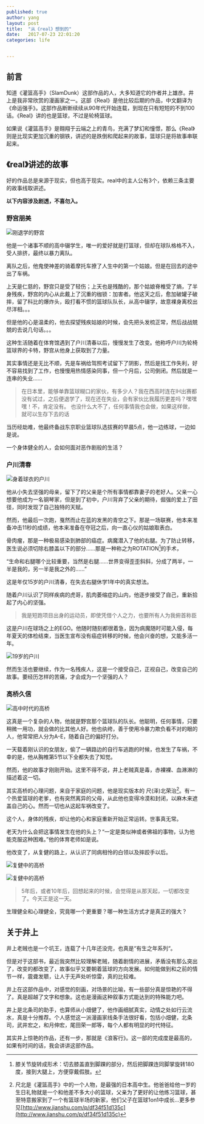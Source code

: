 ```yaml
---
published: true
author: yang
layout: post
title:  "从《real》想到的"
date:   2017-07-23 22:01:20
categories: life


---
```




## 前言

知道《灌篮高手》（SlamDunk）这部作品的人，大多知道它的作者井上雄彦。井上是我非常欣赏的漫画家之一。这部《Real》是他比较后期的作品，中文翻译为《命运强手》。这部作品断断续续从90年代开始连载，到现在只有短短的不到100话。《Real》讲的也是篮球，不过是轮椅篮球。

如果说《灌篮高手》是翱翔于云端之上的青鸟，充满了梦幻和憧憬，那么《Real》则是比现实更加沉重的钢铁，讲述的是跌倒和爬起来的故事，篮球只是将故事串联起来。

## 《real》讲述的故事

好的作品总是来源于现实，但也高于现实。real中的主人公有3个，依赖三条主要的故事线取讲述。

**以下内容涉及剧透，不喜勿入。**

### 野宫朋美

![刚退学的野宫](http://upload-images.jianshu.io/upload_images/1506641-6bbc52efd15faf39.png?imageMogr2/auto-orient/strip%7CimageView2/2/w/400)

他是一个诸事不顺的高中辍学生，唯一的爱好就是打篮球，但却在球队格格不入，受人排挤，最终以暴力离队。

离队之后，他鬼使神差的骑着摩托车撩了人生中的第一个姑娘。但是在回去的途中出了车祸。

上天是仁慈的，野宫只是受了轻伤；上天也是残酷的，那个姑娘脊椎受了熵，了半身残疾，野宫的内心从此戴上了沉重的枷锁：加害者。他这天之后，愈加破罐子破摔，留了科比的爆炸头，殴打看不惯的篮球队队长，从高中辍学，故意裸身离校出尽洋相。。。

但是他的心是温柔的，他去探望残疾姑娘的时候，会先把头发梳正常，然后战战兢兢的去说几句话。。。

这种生活随着在体育馆遇到了户川清春以后，慢慢发生了改变。他称呼户川为轮椅篮球界的卡特，野宫从他身上获取到了力量。

其实事情还是无比不顺，先是车祸给驾照考试留下了阴影，然后是找工作失利，好不容易找到了工作，也慢慢用热情感染同事，但一个月后，公司倒闭。然后就是一连串的失业……

>在日本里，能够单靠篮球糊口的家伙，有多少人？我在西高时连在IH出赛都没有试过，之后便退学了，现在还在失业，会有家伙比我履历更差吗？嘿嘿嘿！不，肯定没有。
>也没什么大不了，任何事情我也会做，如果这样做，就可以生存下去的话

当历经劫难，他最终备战东京职业篮球队选拔赛的早晨5点，他一边练球，一边如是说。

一个身体健全的人，会如何面对恶作剧般的生活？

### 户川清春

![身着球衣的户川](http://upload-images.jianshu.io/upload_images/1506641-5269b5ead86e6cae.png?imageMogr2/auto-orient/strip%7CimageView2/2/w/400)

他从小失去坚强的母亲，留下了的父亲是个所有事情都靠妻子的老好人。父亲一心想要他成为一名钢琴家，但是到了初中，户川背弃了父亲的期待，倔强的爱上了田径，同时发现了自己独特的天赋。

然而，他最后一次跑，戛然而止在蓝的发黑的青空之下。那是一场联赛，他本来准备冲击11秒的成绩，他本来准备在夺冠之后，向一直心仪的姑娘取表白。

骨肉瘤，那是一种极易感染到肺部的癌症。病魔潜入了他的右腿。为了防止转移，医生说必须切除右膝盖以下的部分……那是一种称之为ROTATION[^2]的手术，

“生命和右腿哪个比较重要，当然是右腿……世界变得歪歪斜斜，分成了两半，一半是我的，另一半是我之外的……”

这是年仅15岁的户川清春，在失去右腿休学1年中的真实想法。

随着户川认识了同样疾病的虎哥，肌肉萎缩症的山内，他逐步接受了自己，重新拾起了内心的坚强。

> 我是短跑项目出身的运动员，即使凭借个人之力，也要所有人为我俯首称臣

这是户川在球场之上的EGO。他随时随刻都很着急，因为病魔随时可能入侵，每年夏天的体检结束，当医生宣布没有癌症转移的时候，他会兴奋的想，又能多活一年。

![19岁的户川](http://upload-images.jianshu.io/upload_images/1506641-c600504556d32e03.png?imageMogr2/auto-orient/strip%7CimageView2/2/w/400)

然而生活也要继续，作为一名残疾人，这是一个接受自己，正视自己，改变自己的故事。要经历怎样的苦痛，才会成为一个坚强的人？

### 高桥久信

![高中时代的高桥](http://upload-images.jianshu.io/upload_images/1506641-628d4bc8aa57919c.png?imageMogr2/auto-orient/strip%7CimageView2/2/w/400)

这真是一个复杂的人物，他就是野宫那个篮球队的队长。他聪明，任何事情，只要稍微一用功，就会做的比其他人好。他也纨绔，善于使用冷暴力欺负看不对的眼的人，他常常把人分为A-E，随着自己的偏好打分。

一天载着刚认识的女朋友，偷了一辆路边的自行车逃跑的时候，也发生了车祸，不幸的是，他从胸椎第5节以下全都失去了知觉。

然而，他的故事才刚刚开始。这里不得不说，井上老贼真是毒，赤裸裸、血淋淋的描述着这一切。

其实高桥的心理问题，来自于家庭的问题，他是现实版本的 尺(泽)北荣治[^1]。有一个热爱篮球的老爹，也有突然离异的父母，从此他也变得冷漠和封闭，以麻木来遮盖自己的心。然而一切也从这起车祸改变了。

这个人，身体的残疾，却让他的心和家庭重新开始正常运转。世事真无常。

老天为什么会把这事情发生在他的头上？“一定是类似神或者佛祖的事物，认为他能克服这种困难。”他的体育老师如是说。

他改变了，从复健的路上，从认识了同病相怜的白领以及摔跤手以后。


![复健中的高桥](http://upload-images.jianshu.io/upload_images/1506641-dc5b650d1d10d821.png?imageMogr2/auto-orient/strip%7CimageView2/2/w/400)

![复健中的高桥](http://upload-images.jianshu.io/upload_images/1506641-ced8b950ddeb8c42.png?imageMogr2/auto-orient/strip%7CimageView2/2/w/800)


> 5年后，或者10年后，回想起来的时候，会觉得是从那天起，一切都改变了。今天正是这一天。

生理健全和心理健全，究竟哪一个更重要？哪一种生活方式才是真正的强大？

## 关于井上

井上老贼也是一个坑王，连载了十几年还没完，也真是“有生之年系列“。

但是对于这部书，最近我突然比较理解老贼，随着剧情的进展，矛盾没有那么突出了，改变的都改变了，故事似乎又要朝着篮球的方向发展。如何能做到和之前的情节一样，震聋发聩，让人于无声处听惊雷，真的比较难。

井上在这部作品中，对感觉的刻画，对场景的比喻，有一些部分真是惊艳的不得了。真是超越了文字和想象。这也是漫画这种叙事方式能达到的特殊能力吧。

井上是北条司的助手，也算师从小畑健了，他作画细腻真实，动情之处如行云流水，真是十分推荐。个人感觉这一派漫画家线条手法很好看，包括小畑健，北条司，武井宏之，和月伸宏，尾田荣一郎等，每个人都有明显的时代特征。

其实井上惊艳的作品，还有一步，那就是《浪客行》。这一部的完成度是最高的，如果有时间的话，我会讲讲这部作品。


[^1]: 尺北是《灌篮高手》中的一个人物，是最强的日本高中生。他爸爸给他一岁的生日礼物就是一个和他差不多大小的篮球，父亲为了更好的让他练习篮球，甚至特意搬家到了一个有篮球半场的新家，他们父子在篮球1on1中成长...更多参见[http://www.jianshu.com/p/df34f51d135c](http://www.jianshu.com/p/df34f51d135c)
[^2]: 膝关节旋转成形术：切去膝盖直到脚踝的部分，然后把脚踝连同脚掌旋转180度，接到大腿上，方便穿戴假肢。
